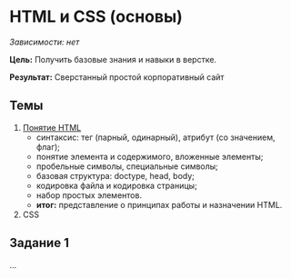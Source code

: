 # HTML и CSS (основы)

_Зависимости: нет_

__Цель:__ Получить базовые знания и навыки в верстке.

__Результат:__ Сверстанный простой корпоративный сайт

## Темы

1. [Понятие HTML](themes/1.HTML-principles/README.ru.md)
	- синтаксис: тег (парный, одинарный), атрибут (со значением, флаг);
	- понятие элемента и содержимого, вложенные элементы;
	- пробельные символы, специальные символы;
	- базовая структура: doctype, head, body;
	- кодировка файла и кодировка страницы;
	- набор простых элементов.
	- __итог:__ представление о принципах работы и назначении HTML.
2. CSS


## Задание 1

…

